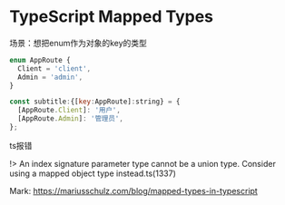 
# TypeScript Mapped Types

场景：想把enum作为对象的key的类型
```js
enum AppRoute {
  Client = 'client',
  Admin = 'admin',
}

const subtitle:{[key:AppRoute]:string} = {
  [AppRoute.Client]: '用户',
  [AppRoute.Admin]: '管理员',
};
```

ts报错

!> An index signature parameter type cannot be a union type. Consider using a mapped object type instead.ts(1337)

Mark:
https://mariusschulz.com/blog/mapped-types-in-typescript